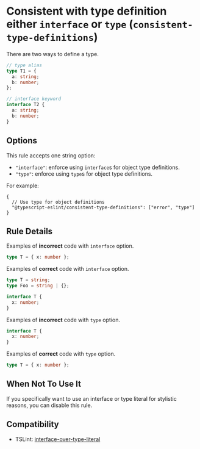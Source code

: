 # Consistent with type definition either `interface` or `type` (`consistent-type-definitions`)

There are two ways to define a type.

```ts
// type alias
type T1 = {
  a: string;
  b: number;
};

// interface keyword
interface T2 {
  a: string;
  b: number;
}
```

## Options

This rule accepts one string option:

- `"interface"`: enforce using `interface`s for object type definitions.
- `"type"`: enforce using `type`s for object type definitions.

For example:

```jsonc
{
  // Use type for object definitions
  "@typescript-eslint/consistent-type-definitions": ["error", "type"]
}
```

## Rule Details

Examples of **incorrect** code with `interface` option.

```ts
type T = { x: number };
```

Examples of **correct** code with `interface` option.

```ts
type T = string;
type Foo = string | {};

interface T {
  x: number;
}
```

Examples of **incorrect** code with `type` option.

```ts
interface T {
  x: number;
}
```

Examples of **correct** code with `type` option.

```ts
type T = { x: number };
```

## When Not To Use It

If you specifically want to use an interface or type literal for stylistic reasons, you can disable this rule.

## Compatibility

- TSLint: [interface-over-type-literal](https://palantir.github.io/tslint/rules/interface-over-type-literal/)
